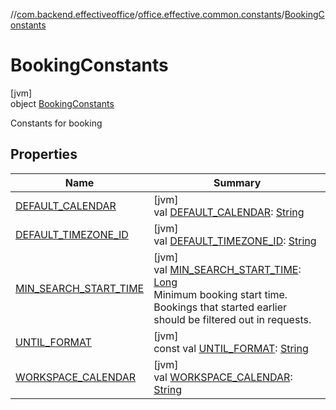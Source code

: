//[com.backend.effectiveoffice](../../../index.md)/[office.effective.common.constants](../index.md)/[BookingConstants](index.md)

# BookingConstants

[jvm]\
object [BookingConstants](index.md)

Constants for booking

## Properties

| Name | Summary |
|---|---|
| [DEFAULT_CALENDAR](-d-e-f-a-u-l-t_-c-a-l-e-n-d-a-r.md) | [jvm]<br>val [DEFAULT_CALENDAR](-d-e-f-a-u-l-t_-c-a-l-e-n-d-a-r.md): [String](https://kotlinlang.org/api/latest/jvm/stdlib/kotlin/-string/index.html) |
| [DEFAULT_TIMEZONE_ID](-d-e-f-a-u-l-t_-t-i-m-e-z-o-n-e_-i-d.md) | [jvm]<br>val [DEFAULT_TIMEZONE_ID](-d-e-f-a-u-l-t_-t-i-m-e-z-o-n-e_-i-d.md): [String](https://kotlinlang.org/api/latest/jvm/stdlib/kotlin/-string/index.html) |
| [MIN_SEARCH_START_TIME](-m-i-n_-s-e-a-r-c-h_-s-t-a-r-t_-t-i-m-e.md) | [jvm]<br>val [MIN_SEARCH_START_TIME](-m-i-n_-s-e-a-r-c-h_-s-t-a-r-t_-t-i-m-e.md): [Long](https://kotlinlang.org/api/latest/jvm/stdlib/kotlin/-long/index.html)<br>Minimum booking start time. Bookings that started earlier should be filtered out in requests. |
| [UNTIL_FORMAT](-u-n-t-i-l_-f-o-r-m-a-t.md) | [jvm]<br>const val [UNTIL_FORMAT](-u-n-t-i-l_-f-o-r-m-a-t.md): [String](https://kotlinlang.org/api/latest/jvm/stdlib/kotlin/-string/index.html) |
| [WORKSPACE_CALENDAR](-w-o-r-k-s-p-a-c-e_-c-a-l-e-n-d-a-r.md) | [jvm]<br>val [WORKSPACE_CALENDAR](-w-o-r-k-s-p-a-c-e_-c-a-l-e-n-d-a-r.md): [String](https://kotlinlang.org/api/latest/jvm/stdlib/kotlin/-string/index.html) |
